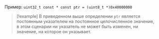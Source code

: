 Пример: `uint32_t const * const ptr = (uint8_t *)0x40000000`

> [!example]
> В приведенном выше определении `ptr` является постоянным указателем на постоянное целочисленное значение, в этом сценарии ни указатель не может быть изменен, ни значение, на которое он указывает.

